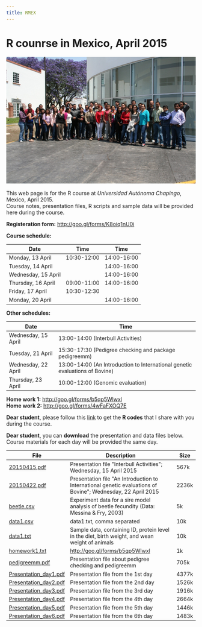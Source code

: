 ```yaml
---
title: RMEX
---
```


# R counrse in Mexico, April 2015

![Image](https://raw.githubusercontent.com/nilforooshan/nilforooshan.github.io/master/images/IMG_1970.JPG)

This web page is for the R course at *Universidad Autónoma Chapingo*, Mexico, April 2015.  
Course notes, presentation files, R scripts and sample data will be provided here during the course.  

**Registeration form:** <a href="http://goo.gl/forms/K8oiq1nU0i" target="_blank">http://goo.gl/forms/K8oiq1nU0i</a>  

**Course schedule:**  

Date | Time | Time
--- | --- | ---
Monday, 13 April | 10:30-12:00 | 14:00-16:00
Tuesday, 14 April	|| 14:00-16:00
Wednesday, 15 April	|| 14:00-16:00
Thursday, 16 April | 09:00-11:00 | 14:00-16:00
Friday, 17 April | 10:30-12:30 |
Monday, 20 April || 14:00-16:00

**Other schedules:**  

Date | Time
--- | ---
Wednesday, 15 April | 13:00-14:00 (Interbull Activities)
Tuesday, 21 April | 15:30-17:30 (Pedigree checking and package pedigreemm)
Wednesday, 22 April | 13:00-14:00 (An Introduction to International genetic evaluations of Bovine)
Thursday, 23 April | 10:00-12:00 (Genomic evaluation)

**Home work 1:** <a href="http://goo.gl/forms/b5qp5Wlwxl" target="_blank">http://goo.gl/forms/b5qp5Wlwxl</a>  
**Home work 2:** <a href="http://goo.gl/forms/4wFaFXOQ7E" target="_blank">http://goo.gl/forms/4wFaFXOQ7E</a>  

**Dear student**, please follow this <a href="https://nilforooshan.github.io/rreview.html" target="_blank">link</a> to get the **R codes** that I share with you during the course.

**Dear student**, you can **download** the presentation and data files below.  
Course materials for each day will be provided the same day.  

File | Description | Size
--- | --- | ---
<a href="https://drive.google.com/file/d/0B2l_izQwJmVpTDdhRDE1d2dBaWc/view?usp=sharing" target="_blank">20150415.pdf</a> | Presentation file "Interbull Activities"; Wednesday, 15 April 2015 | 567k
<a href="https://drive.google.com/file/d/0B2l_izQwJmVpR2NEZDlteXpxbVk/view?usp=sharing" target="_blank">20150422.pdf</a> | Presentation file "An Introduction to International genetic evaluations of Bovine"; Wednesday, 22 April 2015 | 2236k
<a href="https://drive.google.com/uc?export=download&id=0B2l_izQwJmVpdTAtQ1Q1Sy1DbjA" target="_blank">beetle.csv</a> | Experiment data for a sire model analysis of beetle fecundity (Data: Messina & Fry, 2003) | 5k
<a href="https://drive.google.com/uc?export=download&id=0B2l_izQwJmVpb0oxelltMmk2Z1k" target="_blank">data1.csv</a> | data1.txt, comma separated | 10k
<a href="https://drive.google.com/uc?export=download&id=0B2l_izQwJmVpQ2tnbVp5cU90SDA" target="_blank">data1.txt</a> | Sample data, containing ID, protein level in the diet, birth weight, and wean weight of animals | 10k
<a href="https://drive.google.com/uc?export=download&id=0B2l_izQwJmVpYVJhZ2Vic1V1STA" target="_blank">homework1.txt</a> | <http://goo.gl/forms/b5qp5Wlwxl> | 1k
<a href="https://drive.google.com/file/d/0B2l_izQwJmVpRE9mVHlqM2pwTTQ/view?usp=sharing" target="_blank">pedigreemm.pdf</a> | Presentation file about pedigree checking and pedigreemm | 705k
<a href="https://drive.google.com/file/d/0B2l_izQwJmVpZEdYY2s5c1BYdE0/view?usp=sharing" target="_blank">Presentation_day1.pdf</a> | Presentation file from the 1st day | 4377k
<a href="https://drive.google.com/file/d/0B2l_izQwJmVpVG1MSnpsMWR1a3M/view?usp=sharing" target="_blank">Presentation_day2.pdf</a> | Presentation file from the 2nd day | 1526k
<a href="https://drive.google.com/file/d/0B2l_izQwJmVpRlg0TkhEOV9nZ28/view?usp=sharing" target="_blank">Presentation_day3.pdf</a> | Presentation file from the 3rd day | 1916k
<a href="https://drive.google.com/file/d/0B2l_izQwJmVpM0FfWi1CcDV2d0U/view?usp=sharing" target="_blank">Presentation_day4.pdf</a> | Presentation file from the 4th day | 2664k
<a href="https://drive.google.com/file/d/0B2l_izQwJmVpQXlDR1dZVFZPYk0/view?usp=sharing" target="_blank">Presentation_day5.pdf</a> | Presentation file from the 5th day | 1446k
<a href="https://drive.google.com/file/d/0B2l_izQwJmVpdnFhQm1yc3ZrbkE/view?usp=sharing" target="_blank">Presentation_day6.pdf</a> | Presentation file from the 6th day | 1483k
